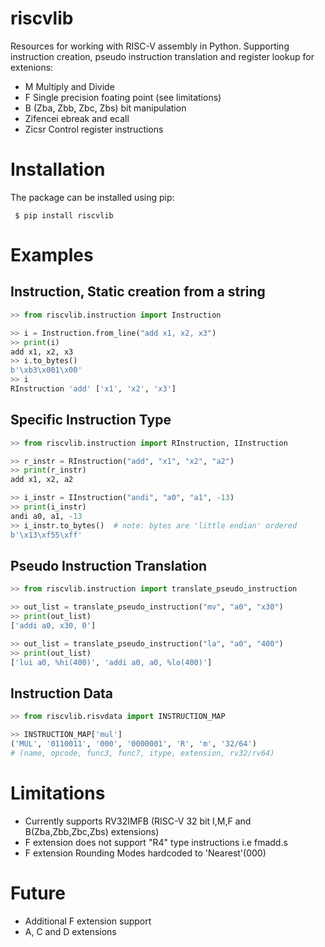 # riscvlib  
  
Resources for working with RISC-V assembly in Python. 
Supporting instruction creation, pseudo instruction translation and register lookup for extenions: 
- M Multiply and Divide
- F Single precision foating point (see limitations)
- B (Zba, Zbb, Zbc, Zbs) bit manipulation
- Zifencei  ebreak and ecall 
- Zicsr Control register instructions

  
# Installation  
The package can be installed using pip:  
  
	 $ pip install riscvlib  
 
# Examples  
  
## Instruction, Static creation from a string
``` python
>> from riscvlib.instruction import Instruction  

>> i = Instruction.from_line("add x1, x2, x3")  
>> print(i) 
add x1, x2, x3  
>> i.to_bytes() 
b'\xb3\x001\x00'  
>> i  
RInstruction 'add' ['x1', 'x2', 'x3']
```

## Specific Instruction Type
``` python
>> from riscvlib.instruction import RInstruction, IInstruction

>> r_instr = RInstruction("add", "x1", "x2", "a2")
>> print(r_instr)
add x1, x2, a2

>> i_instr = IInstruction("andi", "a0", "a1", -13)
>> print(i_instr)
andi a0, a1, -13
>> i_instr.to_bytes()  # note: bytes are 'little endian' ordered
b'\x13\xf55\xff'
```

## Pseudo Instruction Translation
``` python
>> from riscvlib.instruction import translate_pseudo_instruction

>> out_list = translate_pseudo_instruction("mv", "a0", "x30")
>> print(out_list)
['addi a0, x30, 0']

>> out_list = translate_pseudo_instruction("la", "a0", "400")
>> print(out_list)
['lui a0, %hi(400)', 'addi a0, a0, %lo(400)']
```

## Instruction Data
``` python
>> from riscvlib.risvdata import INSTRUCTION_MAP

>> INSTRUCTION_MAP['mul']
('MUL', '0110011', '000', '0000001', 'R', 'm', '32/64')
# (name, opcode, func3, func7, itype, extension, rv32/rv64)
```

# Limitations
 - Currently supports RV32IMFB (RISC-V 32 bit I,M,F and B(Zba,Zbb,Zbc,Zbs) extensions)
 - F extension does not support "R4" type instructions i.e fmadd.s
 - F extension Rounding Modes hardcoded to 'Nearest'(000)

# Future
 - Additional F extension support
 - A, C and D extensions



